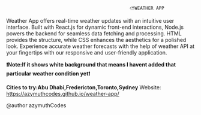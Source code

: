                                                   ⛅WEATHER APP
                                       
Weather App offers real-time weather updates with an intuitive user interface. Built with React.js for dynamic front-end interactions, Node.js powers the backend for seamless data fetching and processing. HTML provides the structure, while CSS enhances the aesthetics for a polished look. Experience accurate weather forecasts with the help of weather API at your fingertips with our responsive and user-friendly application.


**❗Note:If it shows white background that means I havent added that particular weather condition yet❗**


**Cities to try:Abu Dhabi,Fredericton,Toronto,Sydney**
Website: https://azymuthcodes.github.io/weather-app/


@author azymuthCodes

                                                        
